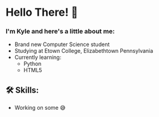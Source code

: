 <h1>Hello There! 👋</h1>

<h3>I'm Kyle and here's a little about me:</h3>

- Brand new Computer Science student
- Studying at Etown College, Elizabethtown Pennsylvania
- Currently learning:
    - Python 
    - HTML5
<h2>🛠️ Skills:</h2>

- Working on some 😅
